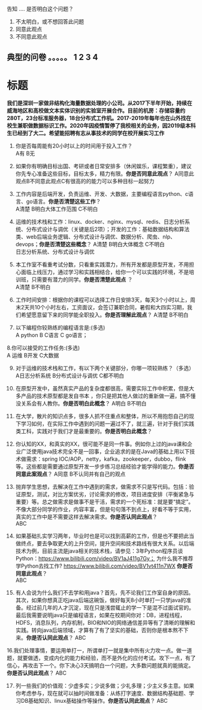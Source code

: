 告知
....
是否明白这个问题？
1. 不太明白，或不想回答此问题
2. 同意此观点
3. 不同意此观点


典型的问卷
。。。。。
1 2 3 4   
------------  
# 标题  
**我们是深圳一家做非结构化海量数据处理的小公司。从2017下半年开始，持续在威海地区和高校做文本实体识别的实验室开展合作。目前的机房：存储容量约280T，23台标准服务器，18台分布式工作机。2017-2019年每年也在山外找在校生兼职做数据标识工作。2020年因疫情暂停了我校相关的业务，因2019级本科生已经到了大二。希望能招聘有志从事技术的同学在校开展实习工作**   

1. 你是否每周能有20小时以上的时间用于投入工作？  
   A有 B无  
   
2. 如果你有明确目标出国、考研或者日常安排多（休闲娱乐，课程繁重），建议你先专心准备这些目标，目标太多，精力有限。**你是否同意此观点**？
   A同意此观点B不同意此观点C有很高的的能力可以多种目标一起努力  
   
3. 工作内容是后端开发，负责运维、开发、大数据，主要编程语言python、c语言、go语言。**你是否清楚这些工作**？  
  A清楚 B明白大体工作范围 C不明白  
  
4. 运维的技术栈和工作：linux、docker、nginx、mysql、redis、日志分析系统、分布式设计与调优（关键是后2项）；开发的工作：基础数据结构和算法类、web后端业务逻辑、分布式设计与调优、数据分析、爬虫、nlp、devops；**你是否清楚这些概念**？
   A清楚 B明白大体概念 C不明白  
   日志分析系统、分布式设计与调优
5. 本工作室不看重考试分数，只看重实践潜力，所有开发都是原型开发，不用担心面临上线压力，通过学习和实践相结合，给你一个可以实践的环境，不是培训班，只需要有潜力的同学。**你是否清楚此观点**  ？  
A清楚 B不明白  

6. 工作时间安排：根据你的课程可以选择工作日安排3天，每天3个小时以上，周末2天共10个小时左右，工资面议，会签订兼职合同，暑假和大四实习期，我们希望愿意留下来的同学能全职投入。**你是否理解此观点**？
A清楚 B不明白
7. 以下编程你较熟练的编程语言是:(多选)  
  A python B C语言 C go语言；  
  
8.你可以接受的工作任务:(多选)  
 A 运维 B开发 C大数据
 
9. 对于运维的技术栈和工作，有以下两个关键部分，你哪一项较熟练？（多选）  
   A日志分析系统 B分布式设计与调优 C都不明白  

10. 在原型开发中，虽然真实产品的复杂度都很高，需要实际工作中积累，但是大多产品的技术原型都是发自书本
，你只是把其他人做过的重新做一遍，搞不懂没关系会有人教你。**你是否明白此概念**？
    A明白 B不明白  
    
11. 在大学，散片的知识点多，很多人抓不住重点和整体，所以不用抱怨自己的现下学习如何，在实际工作中遇到的问题一遍过不了，就三遍，针对于我们实践类工科，实践对于我们才是最重要的。**你是否明白此概念**？  

12. 你认知的XX，和真实的XX，很可能不是同一件事。例如你上过的java课和企业广泛使用java技术完全不是一回事，企业追求的是在Java的基础上用以下技术做需求：spring IOC/AOP，netty，kafka，zookeeper，dubbo，flink等。这些都是需要通过原型开发一步步练习总结经验才能学得的能力。**你是否同意此案观点**？
    A同意 B不认同并有自己的观点  
      
13. 抛弃学生思想，去解决在工作中遇到的需求，做需求不只是写代码。包括：验证原型，测试，对比方案优劣，讨论需求的修改，项目进度安排（平衡紧急与重要）等。总之做需求是做事不是干活，需求的一个死标准：就是要“搞定”。不像大部分同学的作业，内容丰富，但是句句落不到点上，好看不等于实用，真实的工作中是不需要这样去解决需求。**你是否认同此观点**？  
    ABC
14. 如果基础扎实学习两年，毕业时也是可以找到高薪的工作，但是也不要把此当做终点，要去争取更大的上升空间，提升空间和技术路线有很大关系。以后端技术为例，目前主流是java相关的技术栈，请参见：3年Python程序员谈Python：https://www.bilibili.com/video/BV1aJ411g7Gy； 为什么我不推荐学Python去找工作?  https://www.bilibili.com/video/BV1vt411n7WX **你是否同意此观点**？  
     ABC
15. 有人会说为什么我们不去学和用java？首先，先不论我们工作室自身的原因。其次，如果你想真正吃java后端这碗饭，做好每天8小时单打一只学java的准备。经过前几年的人才沉淀，现在只是浅尝辄止的学一下是混不过面试官的。最后我需要说明java只是编程语言，如果在校期间你对：DB，进程线程，HDFS，消息队列，内存机制，BIO和NIO的网络通信差异等有了清晰的理解和实践。转向java后端领域，才算有了有了坚实的基础，否则你是根本熬不下来。**你是否认同此观点**？
   ABC

16.我们处理事情，要运用单打一，所谓单打一就是集中所有火力攻一点。做一道题，就要做透，变成内化的能力和经验，而不是外化的应付考试。攻下一点，有了信心，再攻击下一个。你下决心3天搞明白一个问题，大多数问题就真的能搞定。**你是否认同此观点**？
   ABC  

17. 列一些我们的价值观：少虚多实；少说多做；少礼多理；少主义多主意。如果你考虑参与，现在就可以抽时间做准备：从练打字速度、数据结构基础题、学习DB基础知识、linux基础操作等操作。**你是否认同此观点**？
   ABC










